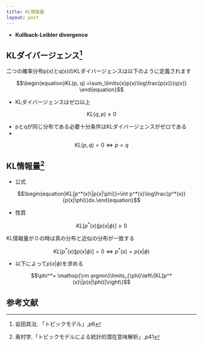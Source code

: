 ```yaml
---
title: KL情報量
layout: post
---
```


- **Kullback-Leibler divergence**

## KLダイバージェンス[^ref1]

二つの確率分布p(x)とq(x)のKLダイバージェンスは以下のように定義されます

$$\begin{equation}KL(p, q) =\sum_\limits{x}p(x)\log\frac{p(x)}{q(x)} \end{equation}$$ 

- KLダイバージェンスはゼロ以上

$$KL(q, p)\ge 0$$

- pとqが同じ分布である必要十分条件はKLダイバージェンスがゼロである
- 

$$KL(p, q) = 0 \iff p =q$$


## KL情報量[^ref2]

- 公式

$$\begin{equation}KL[p^*(x)\|p(x|\phi)]=\int p^*(x)\log\frac{p^*(x)}{p(x|\phi)}dx.\end{equation}$$

- 性質

$$KL[p^*(x)\|p(x|\phi)] \geq 0$$

KL情報量が０の時は真の分布と近似の分布が一致する

$$KL[p^*(x)\|p(x|\phi)] = 0\iff p^*(x)=p(x|\phi)$$

- 以下によって$p(x\vert\phi)$を求める

$$\phi^*= \mathop{\rm argmin}\limits_{\phi}\left\{KL[p^*(x)\|p(x|\phi)]\right\}$$

## 参考文献

[^ref1]: 岩田具治, 「トピックモデル」,p6
[^ref2]: 奥村学,「トピックモデルによる統計的潜在意味解析」,p41